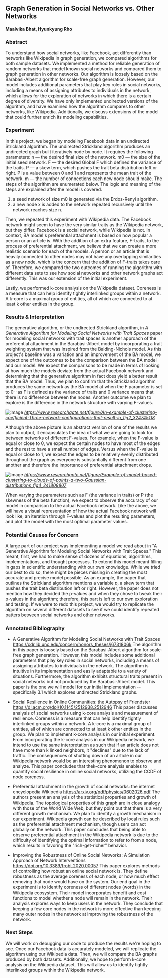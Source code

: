 ## Graph Generation in Social Networks vs. Other Networks
#### Maalvika Bhat, Hyunkyung Rho

### Abstract
To understand how social networks, like Facebook, act differently than networks like Wikipedia in graph generation, we compared algorithms for both sample datasets. We implemented a method for reliable generation of random networks that model known social networks and compared them to graph generation in other networks. Our algorithm is loosely based on the Barabasi-Albert algorithm for scale-free graph generation. However, our model includes additional parameters that play key roles in social networks, including a means of assigning attributes to individuals in the network, which allows for the exploration of networks in which there is a certain degree of
diversity. We have only implemented undirected versions of the algorithm, and have examined how the algorithm compares to other networks, like Wikipedia. Additionally, we discuss extensions of the model that could further enrich its modeling capabilities. 

### Experiment
In this project, we began by modeling Facebook data in an undirected Strickland algorithm. 
The undirected Strickland algorithm produces an undirected graph built iteratively node by node. It requires the following parameters: 
n — the desired final size of the network.
m0 — the size of the initial seed network.
F — the desired Global F which defined the variance of the traits.
P — a skew term, which pushes the trait beta distribution left or right. P is a value between 0 and 1
and represents the mean trait of the network.
m — the number of connections each new node should make.
The steps of the algorithm are enumerated below. The logic and meaning of the steps are explained after
the model is covered.
1. a seed network of size m0 is generated via the Erdos-Renyi algorithm.
2. a new node x is added to the network repeated recursively until the network reaches size n.

Then, we repeated this experiment with Wikipedia data. The Facebook network might seem to have the very similar traits as the Wikipedia network, but they differ. Facebook is a social network, while Wikipedia is not. In context, BA model's preferential attachment is based on how popular a person or an article is. With the addition of an extra feature, F-traits, to the process of preferential attachment, we believe that we can create a more realistic scenario for each of the models. A person or an article that is heavily connected to other nodes may not have any overlapping similarities as a new node, which is the concern that the addition of F-traits takes care of. Therefore, we compared the two outcomes of running the algorithm with different data sets to see how social networks and other network graphs act differently.
This was our extension of the initial experiment. 

Lastly, we performed k-core analysis on the Wikipedia dataset. Coreness is a measure that can help identify tightly interlinked groups within a network. 
A k-core is a maximal group of entities, all of which are connected to at least k other entities in the group. 

### Results & Interpretation
The generative algorithm, or the undirected Strickland algorithm, in *A Generative Algorithm for Modeling Social Networks with Trait Spaces*
 paper for modeling social networks with trait spaces is another approach of the preferential attachment in the Barabási-Albert model by incorporating a trait weighting system that was inspired from the Balding-Nichols model. As this project's baseline was a variation and an improvement of the BA model, we expect one of the outcomes to be the comparison between the BA model and our model. We expect the comparisons to be made in terms of looking at how much the models deviate from the actual Facebook network and determining that the generative algorithm in fact does yield a better result that the BA model. 
Thus, we plan to confirm that the Strickland algorithm produces the same network as the BA model at when the F parameter is set to 0--as F is defined as the variance of traits and 0 variance means that there is no difference between the nodes.
Another outcome we plan to explore is the difference in the network structure with varying F-values. 

![image](https://www.researchgate.net/profile/Guilherme-Ferraz-De-Arruda/publication/324745118/figure/fig2/AS:619148942012418@1524628019444/An-example-of-clustering-coefficient-Three-network-configurations-that-result-in.png)
*https://www.researchgate.net/figure/An-example-of-clustering-coefficient-Three-network-configurations-that-result-in_fig2_324745118*

Although the above picture is an abstract version of one of the results we plan to output, it encapsulates the idea of what we are going to look for between networks of different F-values. For example, when the F-value is equal or close to 0, we expect the certain nodes to have most of the edges and the rest to have a small number of edges. Versus when the F-value is equal or close to 1, we expect the edges to be relatively evenly distributed throughout the graph as everyone is substantially different from one another and therefore the importance of preferential attachment drops. 

![image](https://www.researchgate.net/profile/Daniela-Ushizima/publication/241808807/figure/fig4/AS:298711151333383@1448229696584/Example-of-model-based-clustering-to-clouds-of-points-a-two-Gaussian-distributions.png)
*https://www.researchgate.net/figure/Example-of-model-based-clustering-to-clouds-of-points-a-two-Gaussian-distributions_fig4_241808807*

When varying the parameters such as F (the variance in traits) or P (the skewness of the beta function), we expect to observe the accuracy of our model in comparison to the actual Facebook network. Like the above, we will have a visual representation of how the actual Facebook network will look like, an iteration through F-values and plot the resulting parameters, and plot the model with the most optimal parameter values.

### Potential Causes for Concern
A large part of our project was implementing a model we read about in "A Generative Algorithm for Modeling Social Networks with Trait Spaces." This meant, first, we had to make sense of dozens of equations, algorithms, implementations, and thought processes. To extend this model meant filling in gaps in scientific understanding with our own knowledge. While we tried our best to do so, there might be pieces missing in creating the most accurate and precise model possible. As an example, the paper that outlines the Strickland algorithm mentions a variable *p*, a skew term that pushes the trait beta distribution left or right. However, the paper does not mention how they decided the p-values and when they chose to tweak their p-values in the algorithm; therefore, this part is left to our own exploration and testing. If we were to redo this project, we would try to replicate the algorithm on several different datasets to see if we could identify repeated patters between social networks and other networks. 

### Annotated Bibliography 

- A Generative Algorithm for Modeling Social Networks with Trait Spaces https://cdr.lib.unc.edu/concern/honors_theses/j6731806k
The algorithm in this paper is loosely based on the Barabasi-Albert algorithm for scale-free graph generation. 
However, this model includes some additional parameters that play key roles in social networks, including a means of assigning attributes to individuals in the network.
The algorithm is intuitive in its implementation and easily adaptable to a variety of situations. 
Furthermore, the algorithm exhibits structural traits present in social networks but not produced by the Barabasi-Albert model. 
This paper is the one we will model for our initial implementation -- specifically 3.1 which explores undirected Strickland graphs. 

- Social Resilience in Online Communities: the Autopsy of Friendster 
https://dl.acm.org/doi/10.1145/2512938.2512946
This paper discusses analysis of social networks using k-core analysis and measurement of resilience. Coreness is a measure that can help identify tightly interlinked groups within a network. A k-core is a maximal group of entities, all of which are connected to at least k other entities in the group. 
We plan to implement k-core analysis in our initial experiment. From incorporating the k-core analysis in our Wikipedia network, we intend to use the same interpretation as such that if an article does not have more than k linked neighbors, it "declines" due to the lack of traffic. The consequences of shutting down of an article in our Wikipedia network would be an interesting phenomenon to observe and analyze. This paper concludes that thek-core analysis enables to quantify social resilience in online social networks, utilizing the CCDF of node coreness.
 
- Preferential attachment in the growth of social networks: the internet encyclopedia Wikipedia 
https://arxiv.org/pdf/physics/0602026.pdf
The authors present an analysis of the statistical properties and growth of Wikipedia. The topological properties of this graph are in close analogy with those of the World Wide Web, but they point out that there is a very different growth mechanism. We plan to identify a growth mechanism in our experiment. Wikipedia growth can be described by local rules such as the preferential attachment mechanism, though users can act globally on the network. This paper concludes that being able to observe preferential attachment in the Wikipedia network is due to the difficulty of identifying the optimal information to refer to from a node, which results in favoring the "rich-get-richer" behavior.
 
- Improving the Robustness of Online Social Networks: A Simulation Approach of Network Interventions 
https://doi.org/10.3389/frobt.2020.00057 
This paper explores methods of controlling how robust an online social network is. They define robustness as the average coreness of each node, or how much effect removing that node would have on the system. Our end goal in the experiment is to identify coreness of different nodes (words) in the Wikipedia ecosystem. Their model incorporates benefit and cost functions to model whether a node will remain in the network. Their analysis explores ways to keep users in the network. They conclude that keeping a few core nodes in the network is more effective than keeping many outer nodes in the network at improving the robustness of the network. 


### Next Steps
We will work on debugging our code to produce the results we're hoping to see. Once our Facebook data is accurately modeled, we will replicate the algorithm using our Wikipedia data. Then, we will compare the BA graphs produced by both datasets. Additionally, we hope to perform k-core analysis on the Wikipedia dataset. This will allow us to identify tightly interlinked groups within the Wikipedia network. 

